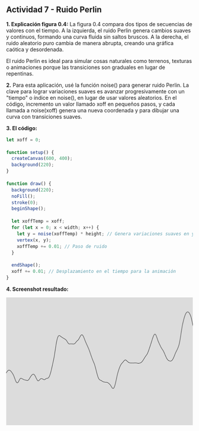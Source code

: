 ## Actividad 7 - Ruido Perlin

**1. Explicación figura 0.4:** La figura 0.4 compara dos tipos de secuencias de valores con el tiempo. A la izquierda, el ruido Perlin genera cambios suaves y continuos, formando una curva fluida sin saltos bruscos. A la derecha, el ruido aleatorio puro cambia de manera abrupta, creando una gráfica caótica y desordenada.

El ruido Perlin es ideal para simular cosas naturales como terrenos, texturas o animaciones porque las transiciones son graduales en lugar de repentinas.

**2.** Para esta aplicación, usé la función noise() para generar ruido Perlin. La clave para lograr variaciones suaves es avanzar progresivamente con un "tiempo" o índice en noise(), en lugar de usar valores aleatorios. En el código, incremento un valor llamado xoff en pequeños pasos, y cada llamada a noise(xoff) genera una nueva coordenada y para dibujar una curva con transiciones suaves.

**3. El código:**

```js
let xoff = 0;

function setup() {
  createCanvas(600, 400);
  background(220);
}

function draw() {
  background(220);
  noFill();
  stroke(0);
  beginShape();
  
  let xoffTemp = xoff;
  for (let x = 0; x < width; x++) {
    let y = noise(xoffTemp) * height; // Genera variaciones suaves en y
    vertex(x, y);
    xoffTemp += 0.01; // Paso de ruido
  }
  
  endShape();
  xoff += 0.01; // Desplazamiento en el tiempo para la animación
}

```

**4. Screenshot resultado:**

![Resultado codigo Ruido Perlin](../../../../assets/Actividad7.png)
